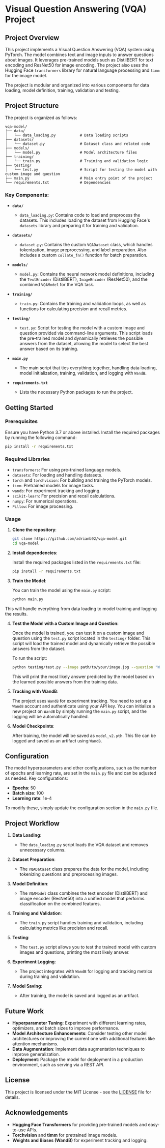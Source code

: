 # Visual Question Answering (VQA) Project

## Project Overview

This project implements a Visual Question Answering (VQA) system using PyTorch. The model combines text and image inputs to answer questions about images. It leverages pre-trained models such as DistilBERT for text encoding and ResNet50 for image encoding. The project also uses the Hugging Face `transformers` library for natural language processing and `timm` for the image model.

The project is modular and organized into various components for data loading, model definition, training, validation and testing.

## Project Structure

The project is organized as follows:

```
vqa-model/
├── data/
│   └── data_loading.py           # Data loading scripts
├── datasets/
│   └── dataset.py                # Dataset class and related code
├── models/
│   └── model.py                  # Model architecture files
├── training/
│   └── train.py                  # Training and validation logic
├── testing/
│   └── test.py                   # Script for testing the model with custom image and question
├── main.py                       # Main entry point of the project
└── requirements.txt              # Dependencies
```

### Key Components:

- **`data/`**
  - `data_loading.py`: Contains code to load and preprocess the datasets. This includes loading the dataset from Hugging Face's `datasets` library and preparing it for training and validation.
  
- **`datasets/`**
  - `dataset.py`: Contains the custom `VQADataset` class, which handles tokenization, image preprocessing, and label preparation. Also includes a custom `collate_fn()` function for batch preparation.

- **`models/`**
  - `model.py`: Contains the neural network model definitions, including the `TextEncoder` (DistilBERT), `ImageEncoder` (ResNet50), and the combined `VQAModel` for the VQA task.

- **`training/`**
  - `train.py`: Contains the training and validation loops, as well as functions for calculating precision and recall metrics.

- **`testing/`**
   - `test.py`: Script for testing the model with a custom image and question provided via command-line arguments. This script loads the pre-trained model and dynamically retrieves the possible answers from the dataset, allowing the model to select the best answer based on its training.

- **`main.py`**
  - The main script that ties everything together, handling data loading, model initialization, training, validation, and logging with `WandB`.

- **`requirements.txt`**
  - Lists the necessary Python packages to run the project.

## Getting Started

### Prerequisites

Ensure you have Python 3.7 or above installed. Install the required packages by running the following command:

```bash
pip install -r requirements.txt
```

### Required Libraries

- `transformers`: For using pre-trained language models.
- `datasets`: For loading and handling datasets.
- `torch` and `torchvision`: For building and training the PyTorch models.
- `timm`: Pretrained models for image tasks.
- `wandb`: For experiment tracking and logging.
- `scikit-learn`: For precision and recall calculations.
- `numpy`: For numerical operations.
- `Pillow`: For image processing.

### Usage

1. **Clone the repository**:

   ```bash
   git clone https://github.com/adrianb92/vqa-model.git
   cd vqa-model
   ```

2. **Install dependencies**:

   Install the required packages listed in the `requirements.txt` file:

   ```bash
   pip install -r requirements.txt
   ```

3. **Train the Model**:

   You can train the model using the `main.py` script:

   ```bash
   python main.py
   ```
   
  This will handle everything from data loading to model training and logging the results.

4. **Test the Model with a Custom Image and Question**:

   Once the model is trained, you can test it on a custom image and question using the `test.py` script located in the `testing/` folder. This script will load the trained model and dynamically retrieve the possible answers from the dataset.

   To run the script:

   ```bash
   python testing/test.py --image path/to/your/image.jpg --question "What is in the picture?"
   ```

   This will print the most likely answer predicted by the model based on the learned possible answers from the training data.

5. **Tracking with WandB**:

   The project uses `WandB` for experiment tracking. You need to set up a `WandB` account and authenticate using your API key. You can initialize a new project on `WandB` by simply running the `main.py` script, and the logging will be automatically handled.

6. **Model Checkpoints**:

   After training, the model will be saved as `model_v2.pth`. This file can be logged and saved as an artifact using `WandB`.

## Configuration

The model hyperparameters and other configurations, such as the number of epochs and learning rate, are set in the `main.py` file and can be adjusted as needed. Key configurations:

- **Epochs**: 50
- **Batch size**: 100
- **Learning rate**: 1e-4

To modify these, simply update the configuration section in the `main.py` file.

## Project Workflow

1. **Data Loading**: 
   - The `data_loading.py` script loads the VQA dataset and removes unnecessary columns.

2. **Dataset Preparation**:
   - The `VQADataset` class prepares the data for the model, including tokenizing questions and preprocessing images.

3. **Model Definition**:
   - The `VQAModel` class combines the text encoder (DistilBERT) and image encoder (ResNet50) into a unified model that performs classification on the combined features.

4. **Training and Validation**:
   - The `train.py` script handles training and validation, including calculating metrics like precision and recall.

5. **Testing**:
   - The `test.py` script allows you to test the trained model with custom images and questions, printing the most likely answer.

6. **Experiment Logging**:
   - The project integrates with `WandB` for logging and tracking metrics during training and validation.

7. **Model Saving**:
   - After training, the model is saved and logged as an artifact.

## Future Work

- **Hyperparameter Tuning**: Experiment with different learning rates, optimizers, and batch sizes to improve performance.
- **Model Architecture Enhancements**: Consider testing other model architectures or improving the current one with additional features like attention mechanisms.
- **Data Augmentation**: Implement data augmentation techniques to improve generalization.
- **Deployment**: Package the model for deployment in a production environment, such as serving via a REST API.

## License

This project is licensed under the MIT License - see the [LICENSE](LICENSE) file for details.

## Acknowledgements

- **Hugging Face Transformers** for providing pre-trained models and easy-to-use APIs.
- **Torchvision** and **timm** for pretrained image models.
- **Weights and Biases (WandB)** for experiment tracking and logging.
